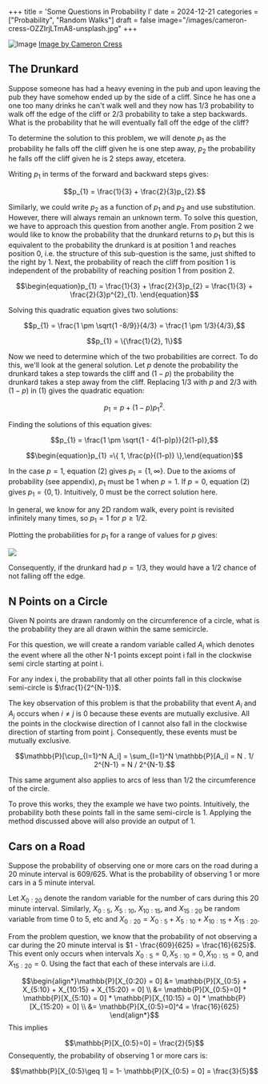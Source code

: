 +++
title = 'Some Questions in Probability I'
date = 2024-12-21
categories = ["Probability", "Random Walks"]
draft = false
image="/images/cameron-cress-OZZIrjLTmA8-unsplash.jpg"
+++

![Image](/images/cameron-cress-OZZIrjLTmA8-unsplash.jpg)
[Image by Cameron Cress](https://unsplash.com/@cam_cress)

## The Drunkard

Suppose someone has had a heavy evening in the pub and upon leaving the pub they have somehow ended up by the side of a cliff. Since he has one a one too many drinks he can't walk well and they now has 1/3 probability to walk off the edge of the cliff or 2/3 probability to take a step backwards. What is the probability that he will eventually fall off the edge of the cliff?

To determine the solution to this problem, we will denote $p_{1}$ as the probability he falls off the cliff given he is one step away, $p_{2}$ the probability he falls off the cliff given he is 2 steps away, etcetera.

Writing $p_{1}$ in terms of the forward and backward steps gives:

$$p_{1} = \frac{1}{3} + \frac{2}{3}p_{2}.$$

Similarly, we could write $p_{2}$ as a function of $p_{1}$ and $p_{3}$ and use substitution. However, there will always remain an unknown term. To solve this question, we have to approach this question from another angle. From position 2 we would like to know the probability that the drunkard returns to $p_{1}$ but this is equivalent to the probability the drunkard is at position 1 and reaches position 0, i.e. the structure of this sub-question is the same, just shifted to the right by 1. Next, the probability of reach the cliff from position 1 is independent of the probability of reaching position 1 from position 2.

$$\begin{equation}p_{1} = \frac{1}{3} + \frac{2}{3}p_{2} = \frac{1}{3} + \frac{2}{3}p^{2}_{1}. \end{equation}$$

Solving this quadratic equation gives two solutions:

$$p_{1} = \frac{1 \pm \sqrt{1 -8/9}}{4/3} = \frac{1 \pm 1/3}{4/3},$$

$$p_{1} = \{\frac{1}{2}, 1\}$$

Now we need to determine which of the two probabilities are correct. To do this, we'll look at the general solution. Let $p$ denote the probability the drunkard takes a step towards the cliff and $(1-p)$ the probability the drunkard takes a step away from the cliff. Replacing $1/3$ with $p$ and $2/3$ with $(1-p)$ in (1) gives the quadratic equation:

$$p_{1} = p + (1-p) p^{2}_{1}.$$

Finding the solutions of this equation gives:

$$p_{1} = \frac{1 \pm \sqrt{1 - 4(1-p)p}}{2(1-p)},$$

$$\begin{equation}p_{1} =\{ 1, \frac{p}{(1-p)} \},\end{equation}$$

In the case $p = 1$, equation (2) gives $p_{1} = \{1, \infty \}$. Due to the axioms of probability (see appendix), $p_{1}$ must be 1 when $p=1$. If $p = 0$, equation (2) gives $p_{1} = \{0, 1\}$. Intuitively, 0 must be the correct solution here.

In general, we know for any 2D random walk, every point is revisited infinitely many times, so $p_{1} = 1$ for $p \geq 1/2$.

Plotting the probabilities for $p_{1}$ for a range of values for $p$ gives:

![](https://mathstoml.ghost.io/content/images/2024/10/Probability-of-Falling-of-the-Edge-for-different-values-of-p-1.png)

Consequently, if the drunkard had $p = 1/3$, they would have a $1/2$ chance of not falling off the edge.

## N Points on a Circle

Given N points are drawn randomly on the circumference of a circle, what is the probability they are all drawn within the same semicircle.

For this question, we will create a random variable called $A_i$ which denotes the event where all the other N-1 points except point i fall in the clockwise semi circle starting at point i.

For any index i, the probability that all other points fall in this clockwise semi-circle is $\frac{1}{2^{N-1}}$.

The key observation of this problem is that the probability that event $A_i$ and $A_j$ occurs when $i \neq j$ is 0 because these events are mutually exclusive. All the points in the clockwise direction of I cannot also fall in the clockwise direction of starting from point j. Consequently, these events must be mutually exclusive.

$$\mathbb{P}[\cup_{I=1}^N A_i] = \sum_{I=1}^N \mathbb{P}[A_i] = N . 1/ 2^{N-1} = N / 2^{N-1}.$$

This same argument also applies to arcs of less than 1/2 the circumference of the circle.

To prove this works, they the example we have two points. Intuitively, the probability both these points fall in the same semi-circle is 1. Applying the method discussed above will also provide an output of 1.

## Cars on a Road

Suppose the probability of observing one or more cars on the road during a 20 minute interval is 609/625. What is the probability of observing 1 or more cars in a 5 minute interval.

Let $X_{0:20}$ denote the random variable for the number of cars during this 20 minute interval. Similarly, $X_{0:5}$, $X_{5:10}$, $X_{10:15}$, and $X_{15:20}$ be random variable from time 0 to 5, etc and $X_{0:20} = X_{0:5} + X_{5:10} + X_{10:15} + X_{15:20}$.

From the problem question, we know that the probability of not observing a car during the 20 minute interval is $1 - \frac{609}{625} = \frac{16}{625}$. This event only occurs when intervals $X_{0:5} =0, X_{5:10}=0,  X_{10:15} = 0,$ and $X_{15:20}=0$. Using the fact that each of these intervals are i.i.d.

$$\begin{align*}\mathbb{P}[X_{0:20} = 0] &= \mathbb{P}[X_{0:5} + X_{5:10} + X_{10:15} + X_{15:20} = 0] \\ &= \mathbb{P}[X_{0:5}=0] * \mathbb{P}[X_{5:10} = 0] * \mathbb{P}[X_{10:15} = 0] * \mathbb{P}[X_{15:20} = 0] \\   &= \mathbb{P}[X_{0:5}=0]^4 = \frac{16}{625} \end{align*}$$
This implies

$$\mathbb{P}[X_{0:5}=0] = \frac{2}{5}$$
Consequently, the probability of observing 1 or more cars is:

$$\mathbb{P}[X_{0:5}\geq 1] = 1- \mathbb{P}[X_{0:5} = 0] = \frac{3}{5}$$
